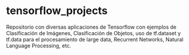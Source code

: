 # tensorflow_projects
Repositorio con diversas aplicaciones de Tensorflow con ejemplos de Clasificación de Imágenes, Clasificación de Objetos, uso de tf.dataset y tf.data para el procesamiento de large data, Recurrent Networks, Natural Language Processing, etc.
